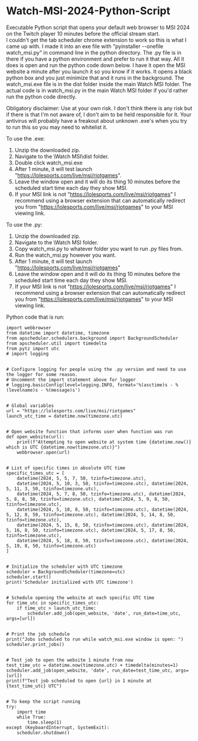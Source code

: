# Watch-MSI-2024-Python-Script
Executable Python script that opens your default web browser to MSI 2024 on the Twitch player 10 minutes before the official stream start.  
I couldn't get the tab scheduler chrome extension to work so this is what I came up with.
I made it into an exe file with "pyinstaller --onefile watch_msi.py" in command line in the python directory.  The .py file is in there if you have a python environment and prefer to run it that way.
All it does is open and run the python code down below.  I have it open the MSI website a minute after you launch it so you know if it works.  It opens a black python box and you just minimize that and it runs in the background.
The watch_msi.exe file is in the dist folder inside the main Watch MSI folder.  The actual code is in watch_msi.py in the main Watch MSI folder if you'd rather run the python code directly.

Obligatory disclaimer: Use at your own risk.  I don't think there is any risk but if there is that I'm not aware of, I don't aim to be held responsible for it.
Your antivirus will probably have a freakout about unknown .exe's when you try to run this so you may need to whitelist it.

To use the .exe: 
1. Unzip the downloaded zip.
2. Navigate to the \Watch MSI\dist folder.
3. Double click watch_msi.exe
4. After 1 minute, it will test launch "https://lolesports.com/live/msi/riotgames".
5. Leave the window open and it will do its thing 10 minutes before the scheduled start time each day they show MSI.
6. If your MSI link is not "https://lolesports.com/live/msi/riotgames" I recommend using a browser extension that can automatically redirect you from "https://lolesports.com/live/msi/riotgames" to your MSI viewing link.

To use the .py:
1. Unzip the downloaded zip.
2. Navigate to the \Watch MSI folder.
3. Copy watch_msi.py to whatever folder you want to run .py files from.
4. Run the watch_msi.py however you want.
5. After 1 minute, it will test launch "https://lolesports.com/live/msi/riotgames"
6. Leave the window open and it will do its thing 10 minutes before the scheduled start time each day they show MSI.
7. If your MSI link is not "https://lolesports.com/live/msi/riotgames" I recommend using a browser extension that can automatically redirect you from "https://lolesports.com/live/msi/riotgames" to your MSI viewing link.

Python code that is run:
```
import webbrowser
from datetime import datetime, timezone
from apscheduler.schedulers.background import BackgroundScheduler
from apscheduler.util import timedelta
from pytz import utc
# import logging


# Configure logging for people using the .py version and need to use the logger for some reason.  
# Uncomment the import statement above for logger
# logging.basicConfig(level=logging.INFO, format='%(asctime)s - %(levelname)s - %(message)s')


# Global variables
url = "https://lolesports.com/live/msi/riotgames"
launch_utc_time = datetime.now(timezone.utc)


# Open website function that informs user when function was run
def open_website(url):
    print(f"Attempting to open website at system time {datetime.now()} which is UTC {datetime.now(timezone.utc)}")
    webbrowser.open(url)


# List of specific times in absolute UTC time
specific_times_utc = [
    datetime(2024, 5, 5, 7, 50, tzinfo=timezone.utc),
    datetime(2024, 5, 10, 3, 50, tzinfo=timezone.utc), datetime(2024, 5, 11, 3, 50, tzinfo=timezone.utc),
    datetime(2024, 5, 7, 8, 50, tzinfo=timezone.utc), datetime(2024, 5, 8, 8, 50, tzinfo=timezone.utc), datetime(2024, 5, 9, 8, 50, tzinfo=timezone.utc),
    datetime(2024, 5, 10, 8, 50, tzinfo=timezone.utc), datetime(2024, 5, 12, 8, 50, tzinfo=timezone.utc), datetime(2024, 5, 14, 8, 50, tzinfo=timezone.utc),
    datetime(2024, 5, 15, 8, 50, tzinfo=timezone.utc), datetime(2024, 5, 16, 8, 50, tzinfo=timezone.utc), datetime(2024, 5, 17, 8, 50, tzinfo=timezone.utc),
    datetime(2024, 5, 18, 8, 50, tzinfo=timezone.utc), datetime(2024, 5, 19, 8, 50, tzinfo=timezone.utc)
]


# Initialize the scheduler with UTC timezone
scheduler = BackgroundScheduler(timezone=utc)
scheduler.start()
print('Scheduler initialized with UTC timezone')


# Schedule opening the website at each specific UTC time
for time_utc in specific_times_utc:
    if time_utc > launch_utc_time:
        scheduler.add_job(open_website, 'date', run_date=time_utc, args=[url])


# Print the job schedule    
print("Jobs scheduled to run while watch_msi.exe window is open: ")
scheduler.print_jobs()


# Test job to open the website 1 minute from now
test_time_utc = datetime.now(timezone.utc) + timedelta(minutes=1)
scheduler.add_job(open_website, 'date', run_date=test_time_utc, args=[url])
print(f"Test job scheduled to open {url} in 1 minute at {test_time_utc} UTC")


# To keep the script running
try:
    import time
    while True:
        time.sleep(1)
except (KeyboardInterrupt, SystemExit):
    scheduler.shutdown()
```
